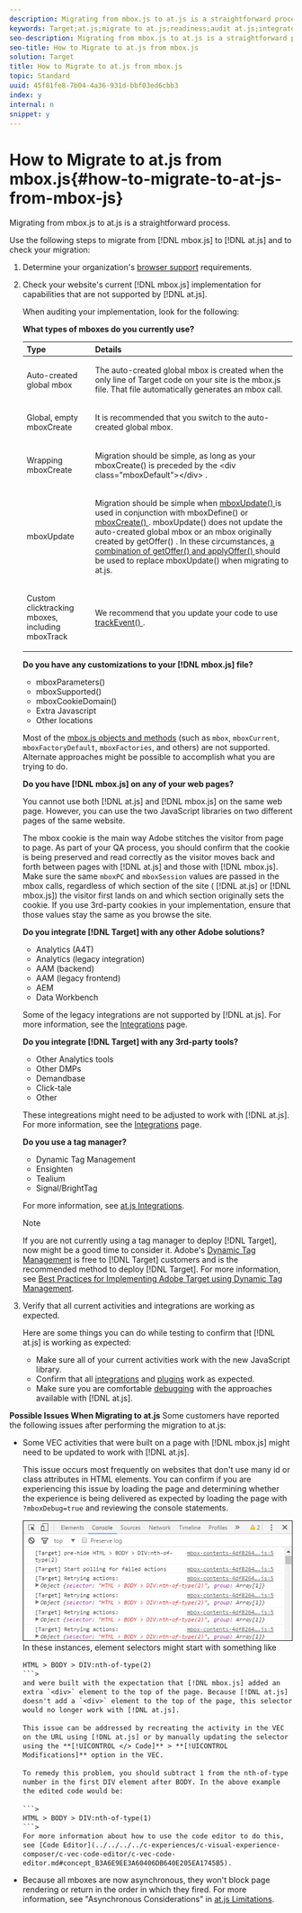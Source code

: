 ```yaml
---
description: Migrating from mbox.js to at.js is a straightforward process.
keywords: Target;at.js;migrate to at.js;readiness;audit at.js;integrate at.js
seo-description: Migrating from mbox.js to at.js is a straightforward process.
seo-title: How to Migrate to at.js from mbox.js
solution: Target
title: How to Migrate to at.js from mbox.js
topic: Standard
uuid: 45f81fe8-7b04-4a36-931d-bbf03ed6cbb3
index: y
internal: n
snippet: y
---
```


# How to Migrate to at.js from mbox.js{#how-to-migrate-to-at-js-from-mbox-js}

Migrating from mbox.js to at.js is a straightforward process.

Use the following steps to migrate from [!DNL mbox.js] to [!DNL at.js] and to check your migration: 

1. Determine your organization's [browser support](../../../../c-implementing-target/c-considerations-before-you-implement-target/r-supported-browsers.md#reference_01B4BF99E7D545A7998773202A2F6100) requirements.
1. Check your website's current [!DNL mbox.js] implementation for capabilities that are not supported by [!DNL at.js].

   When auditing your implementation, look for the following:

   **What types of mboxes do you currently use?**

   <table id="table_B728D875E392457CB304D82CA85348BA"> 
   <thead> 
   <tr> 
      <th colname="col1" class="entry"> Type </th> 
      <th colname="col2" class="entry"> Details </th> 
   </tr> 
   </thead>
   <tbody> 
   <tr> 
      <td colname="col1"> <p>Auto-created global mbox </p> </td> 
      <td colname="col2"> <p> The auto-created global mbox is created when the only line of <span class="keyword"> Target </span> code on your site is the <span class="filepath"> mbox.js </span> file. That file automatically generates an mbox call. </p> </td> 
   </tr> 
   <tr> 
      <td colname="col1"> <p>Global, empty <span class="codeph"> mboxCreate </span> </p> </td> 
      <td colname="col2"> <p>It is recommended that you switch to the auto-created global mbox. </p> </td> 
   </tr> 
   <tr> 
      <td colname="col1"> <p>Wrapping <span class="codeph"> mboxCreate </span> </p> </td> 
      <td colname="col2"> <p>Migration should be simple, as long as your <span class="codeph"> mboxCreate() </span> is preceded by the <span class="codeph"> &lt;div class="mboxDefault"&gt;&lt;/div&gt; </span>. </p> </td> 
   </tr> 
   <tr> 
      <td colname="col1"> <p>mboxUpdate </p> </td> 
      <td colname="col2"> <p> Migration should be simple when <a href="../../../../c-implementing-target/c-implementing-target-for-client-side-web/cmp-at.js-functions.md#reference_61B2B9F351344CF5B0915D5AFD21C5FE" format="dita" scope="local"> <span class="codeph"> mboxUpdate() </span> </a> is used in conjunction with <span class="codeph"> mboxDefine() </span> or <a href="../../../../c-implementing-target/c-implementing-target-for-client-side-web/cmp-at.js-functions.md#reference_E68805FE86C64792B2066DB17B253D74" format="dita" scope="local"> <span class="codeph"> mboxCreate() </span> </a>. <span class="codeph"> mboxUpdate() </span> does not update the auto-created global mbox or an mbox originally created by <span class="codeph"> getOffer() </span>. In these circumstances, <a href="../../../../c-implementing-target/c-implementing-target-for-client-side-web/cmp-at.js-functions.md#reference_C81525D1598A4A1199740DCAB81A7FDF" format="dita" scope="local"> a combination of <span class="codeph"> getOffer() </span> and <span class="codeph"> applyOffer() </span> </a> should be used to replace <span class="codeph"> mboxUpdate() </span> when migrating to at.js. </p> </td> 
   </tr> 
   <tr> 
      <td colname="col1"> <p>Custom clicktracking mboxes, including mboxTrack </p> </td> 
      <td colname="col2"> <p>We recommend that you update your code to use <a href="../../../../c-implementing-target/c-implementing-target-for-client-side-web/cmp-at.js-functions.md#reference_7E0F19368F9C4BC38F1E5DC5E717E487" format="dita" scope="local"> trackEvent() </a>. </p> </td> 
   </tr> 
   </tbody> 
   </table>

   **Do you have any customizations to your [!DNL mbox.js] file?**

   * mboxParameters() 
   * mboxSupported() 
   * mboxCookieDomain() 
   * Extra Javascript 
   * Other locations

   Most of the [mbox.js objects and methods](../../../../c-target/c-visitor-profile/r-variables-profiles-parameters-methods.md#section_8C78059D15D9452F95636A5640188537) (such as `mbox`, `mboxCurrent`, `mboxFactoryDefault`, `mboxFactories`, and others) are not supported. Alternate approaches might be possible to accomplish what you are trying to do.

   **Do you have [!DNL mbox.js] on any of your web pages?**

   You cannot use both [!DNL at.js] and [!DNL mbox.js] on the same web page. However, you can use the two JavaScript libraries on two different pages of the same website.

   The mbox cookie is the main way Adobe stitches the visitor from page to page. As part of your QA process, you should confirm that the cookie is being preserved and read correctly as the visitor moves back and forth between pages with [!DNL at.js] and those with [!DNL mbox.js]. Make sure the same `mboxPC` and `mboxSession` values are passed in the mbox calls, regardless of which section of the site ( [!DNL at.js] or [!DNL mbox.js]) the visitor first lands on and which section originally sets the cookie. If you use 3rd-party cookies in your implementation, ensure that those values stay the same as you browse the site.

   **Do you integrate [!DNL Target] with any other Adobe solutions?**

   * Analytics (A4T) 
   * Analytics (legacy integration) 
   * AAM (backend) 
   * AAM (legacy frontend) 
   * AEM 
   * Data Workbench

   Some of the legacy integrations are not supported by [!DNL at.js]. For more information, see the [Integrations](../../../../c-implementing-target/c-implementing-target-for-client-side-web/c-how-atjs-works/c-target-atjs-integrations.md#concept_C100BC4F073C4B57A608B309D0157B39) page.

   **Do you integrate [!DNL Target] with any 3rd-party tools?**

   * Other Analytics tools 
   * Other DMPs 
   * Demandbase 
   * Click-tale 
   * Other

   These integreations might need to be adjusted to work with [!DNL at.js]. For more information, see the [Integrations](../../../../c-implementing-target/c-implementing-target-for-client-side-web/c-how-atjs-works/c-target-atjs-integrations.md#concept_C100BC4F073C4B57A608B309D0157B39) page.

   **Do you use a tag manager?**

   * Dynamic Tag Management 
   * Ensighten 
   * Tealium 
   * Signal/BrightTag

   For more information, see [at.js Integrations](../../../../c-implementing-target/c-implementing-target-for-client-side-web/c-how-atjs-works/c-target-atjs-integrations.md#concept_C100BC4F073C4B57A608B309D0157B39).

   >[!NOTE]
   >
   >If you are not currently using a tag manager to deploy [!DNL Target], now might be a good time to consider it. Adobe's [Dynamic Tag Management](https://dtm.adobe.com) is free to [!DNL Target] customers and is the recommended method to deploy [!DNL Target]. For more information, see [Best Practices for Implementing Adobe Target using Dynamic Tag Management](https://marketing.adobe.com/resources/help/en_US/dtm/target/).

1. Verify that all current activities and integrations are working as expected.

   Here are some things you can do while testing to confirm that [!DNL at.js] is working as expected:

   * Make sure all of your current activities work with the new JavaScript library. 
   * Confirm that all [integrations](../../../../c-implementing-target/c-implementing-target-for-client-side-web/c-how-atjs-works/c-target-atjs-integrations.md#concept_C100BC4F073C4B57A608B309D0157B39) and [plugins](../../../../c-implementing-target/c-implementing-target-for-client-side-web/t-mbox-download/c-target-atjs-implementation/c-target-atjs-plugins.md#concept_F5D4C0A4DACF41409CC42FDD93B13FAF) work as expected. 
   * Make sure you are comfortable [debugging](../../../../c-implementing-target/c-implementing-target-for-client-side-web/c-target-debugging-atjs/c-target-debugging-atjs.md#concept_CAE591DA8C404C22917584ECD4F7494F) with the approaches available with [!DNL at.js].

**Possible Issues When Migrating to at.js** Some customers have reported the following issues after performing the migration to at.js: 

* Some VEC activities that were built on a page with [!DNL mbox.js] might need to be updated to work with [!DNL at.js]. 

  This issue occurs most frequently on websites that don't use many id or class attributes in HTML elements. You can confirm if you are experiencing this issue by loading the page and determining whether the experience is being delivered as expected by loading the page with `?mboxDebug=true` and reviewing the console statements. 

  ![](assets/mboxdebug.png)
  In these instances, element selectors might start with something like 

  ```>
  HTML > BODY > DIV:nth-of-type(2)
  ```>
  and were built with the expectation that [!DNL mbox.js] added an extra `<div>` element to the top of the page. Because [!DNL at.js] doesn't add a `<div>` element to the top of the page, this selector would no longer work with [!DNL at.js]. 

  This issue can be addressed by recreating the activity in the VEC on the URL using [!DNL at.js] or by manually updating the selector using the **[!UICONTROL </> Code]** > **[!UICONTROL Modifications]** option in the VEC. 

  To remedy this problem, you should subtract 1 from the nth-of-type number in the first DIV element after BODY. In the above example the edited code would be: 

  ```>
  HTML > BODY > DIV:nth-of-type(1)
  ```>
  For more information about how to use the code editor to do this, see [Code Editor](../../../../c-experiences/c-visual-experience-composer/c-vec-code-editor/c-vec-code-editor.md#concept_B3A6E9EE3A60406DB640E205EA1745B5). 

* Because all mboxes are now asynchronous, they won't block page rendering or return in the order in which they fired. For more information, see "Asynchronous Considerations" in [at.js Limitations](../../../../c-implementing-target/c-implementing-target-for-client-side-web/t-mbox-download/c-target-atjs-implementation/c-target-atjs-limitations.md#concept_FA99E4D6EC274552BF45E01AFB76CCAE). 


